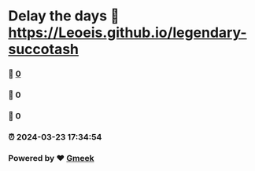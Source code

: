 # Delay the days :link: https://Leoeis.github.io/legendary-succotash 
### :page_facing_up: [0](https://Leoeis.github.io/legendary-succotash/tag.html) 
### :speech_balloon: 0 
### :hibiscus: 0 
### :alarm_clock: 2024-03-23 17:34:54 
### Powered by :heart: [Gmeek](https://github.com/Meekdai/Gmeek)

